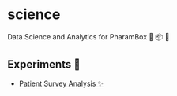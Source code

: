 # science

Data Science and Analytics for PharamBox 🧬 📦 💊

## Experiments 🔬

- [Patient Survey Analysis ✨](./patient-survey-analysis/README.md)

